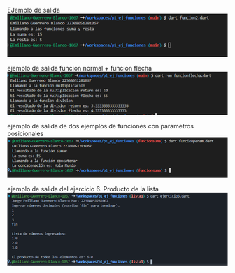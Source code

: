 EJemplo de salida
![alt text](image.png)

ejemplo de salida funcion normal + funcion flecha
![alt text](image-1.png)

ejemplo de salida de dos ejemplos de funciones con parametros posicionales
![alt text](image-2.png)

ejemplo de salida del ejercicio 6. Producto de la lista
![alt text](image-4.png)